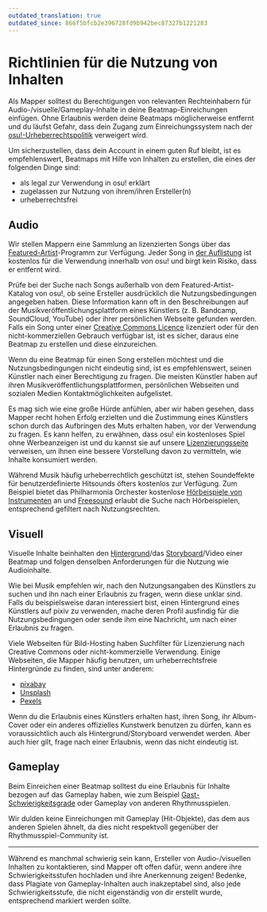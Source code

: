 ```yaml
---
outdated_translation: true
outdated_since: 866f5bfcb2e396728fd9b942bec87327b1221283
---
```


# Richtlinien für die Nutzung von Inhalten

Als Mapper solltest du Berechtigungen von relevanten Rechteinhabern für Audio-/visuelle/Gameplay-Inhalte in deine Beatmap-Einreichungen einfügen. Ohne Erlaubnis werden deine Beatmaps möglicherweise entfernt und du läufst Gefahr, dass dein Zugang zum Einreichungssystem nach der [osu!-Urheberrechtspolitik](/wiki/Legal/Copyright) verweigert wird.

Um sicherzustellen, dass dein Account in einem guten Ruf bleibt, ist es empfehlenswert, Beatmaps mit Hilfe von Inhalten zu erstellen, die eines der folgenden Dinge sind:

- als legal zur Verwendung in osu! erklärt
- zugelassen zur Nutzung von ihrem/ihren Ersteller(n)
- urheberrechtsfrei

## Audio

Wir stellen Mappern eine Sammlung an lizenzierten Songs über das [Featured-Artist](/wiki/People/Featured_Artists)-Programm zur Verfügung. Jeder Song in [der Auflistung](https://osu.ppy.sh/beatmaps/artists) ist kostenlos für die Verwendung innerhalb von osu! und birgt kein Risiko, dass er entfernt wird.

Prüfe bei der Suche nach Songs außerhalb von dem Featured-Artist-Katalog von osu!, ob seine Ersteller ausdrücklich die Nutzungsbedingungen angegeben haben. Diese Information kann oft in den Beschreibungen auf der Musikveröffentlichungsplattform eines Künstlers (z. B. Bandcamp, SoundCloud, YouTube) oder ihrer persönlichen Webseite gefunden werden. Falls ein Song unter einer [Creative Commons Licence](https://creativecommons.org/about/cclicenses/) lizenziert oder für den nicht-kommerziellen Gebrauch verfügbar ist, ist es sicher, daraus eine Beatmap zu erstellen und diese einzureichen.

Wenn du eine Beatmap für einen Song erstellen möchtest und die Nutzungsbedingungen nicht eindeutig sind, ist es empfehlenswert, seinen Künstler nach einer Berechtigung zu fragen. Die meisten Künstler haben auf ihren Musikveröffentlichungsplattformen, persönlichen Webseiten und sozialen Medien Kontaktmöglichkeiten aufgelistet.

Es mag sich wie eine große Hürde anfühlen, aber wir haben gesehen, dass Mapper recht hohen Erfolg erzielten und die Zustimmung eines Künstlers schon durch das Aufbringen des Muts erhalten haben, vor der Verwendung zu fragen. Es kann helfen, zu erwähnen, dass osu! ein kostenloses Spiel ohne Werbeanzeigen ist und du kannst sie auf unsere [Lizenzierungsseite](/wiki/Legal/Music_licensing) verweisen, um ihnen eine bessere Vorstellung davon zu vermitteln, wie Inhalte konsumiert werden.

Während Musik häufig urheberrechtlich geschützt ist, stehen Soundeffekte für benutzerdefinierte Hitsounds öfters kostenlos zur Verfügung. Zum Beispiel bietet das Philharmonia Orchester kostenlose [Hörbeispiele von Instrumenten](https://philharmonia.co.uk/resources/sound-samples/) an und [Freesound](https://freesound.org) erlaubt die Suche nach Hörbeispielen, entsprechend gefiltert nach Nutzungsrechten.

## Visuell

Visuelle Inhalte beinhalten den [Hintergrund](/wiki/Beatmap/Background)/das [Storyboard](/wiki/Storyboard)/Video einer Beatmap und folgen denselben Anforderungen für die Nutzung wie Audioinhalte.

Wie bei Musik empfehlen wir, nach den Nutzungsangaben des Künstlers zu suchen und ihn nach einer Erlaubnis zu fragen, wenn diese unklar sind. Falls du beispielsweise daran interessiert bist, einen Hintergrund eines Künstlers auf pixiv zu verwenden, mache deren Profil ausfindig für die Nutzungsbedingungen oder sende ihm eine Nachricht, um nach einer Erlaubnis zu fragen.

Viele Webseiten für Bild-Hosting haben Suchfilter für Lizenzierung nach Creative Commons oder nicht-kommerzielle Verwendung. Einige Webseiten, die Mapper häufig benutzen, um urheberrechtsfreie Hintergründe zu finden, sind unter anderem:

- [pixabay](https://pixabay.com/)
- [Unsplash](https://unsplash.com/)
- [Pexels](https://www.pexels.com/)

Wenn du die Erlaubnis eines Künstlers erhalten hast, ihren Song, ihr Album-Cover oder ein anderes offizielles Kunstwerk benutzen zu dürfen, kann es voraussichtlich auch als Hintergrund/Storyboard verwendet werden. Aber auch hier gilt, frage nach einer Erlaubnis, wenn das nicht eindeutig ist.

## Gameplay

Beim Einreichen einer Beatmap solltest du eine Erlaubnis für Inhalte bezogen auf das Gameplay haben, wie zum Beispiel [Gast-Schwierigkeitsgrade](/wiki/Beatmap/Guest_difficulty) oder Gameplay von anderen Rhythmusspielen.

Wir dulden keine Einreichungen mit Gameplay (Hit-Objekte), das dem aus anderen Spielen ähnelt, da dies nicht respektvoll gegenüber der Rhythmusspiel-Community ist.

---

Während es manchmal schwierig sein kann, Ersteller von Audio-/visuellen Inhalten zu kontaktieren, sind Mapper oft offen dafür, wenn andere ihre Schwierigkeitsstufen hochladen und ihre Anerkennung zeigen! Bedenke, dass Plagiate von Gameplay-Inhalten auch inakzeptabel sind, also jede Schwierigkeitsstufe, die nicht eigenständig von dir erstellt wurde, entsprechend markiert werden sollte.
